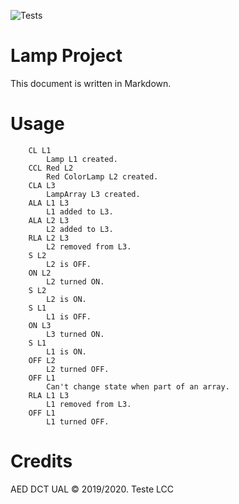![Tests](https://github.com/amgs/aed_lamp/workflows/Tests/badge.svg)

# Lamp Project

This document is written in Markdown.

# Usage

        CL L1
            Lamp L1 created.
        CCL Red L2
            Red ColorLamp L2 created.
        CLA L3
            LampArray L3 created.
        ALA L1 L3
            L1 added to L3.
        ALA L2 L3
            L2 added to L3.
        RLA L2 L3
            L2 removed from L3.
        S L2
            L2 is OFF.
        ON L2
            L2 turned ON.
        S L2 
            L2 is ON.
        S L1
            L1 is OFF.
        ON L3
            L3 turned ON.
        S L1
            L1 is ON.
        OFF L2
            L2 turned OFF.
        OFF L1
            Can't change state when part of an array.
        RLA L1 L3
            L1 removed from L3.
        OFF L1
            L1 turned OFF.

# Credits

AED DCT UAL &copy; 2019/2020.
Teste LCC